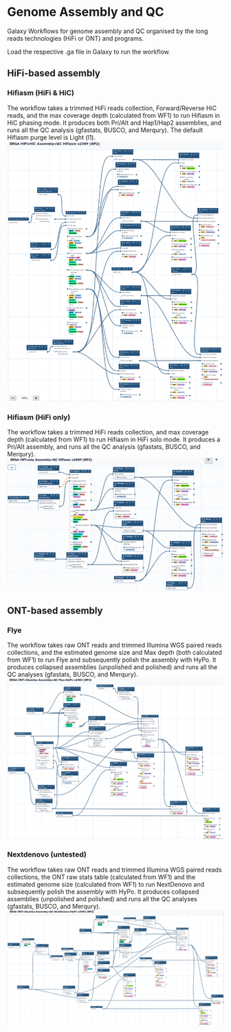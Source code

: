 # Genome Assembly and QC
Galaxy Workflows for genome assembly and QC organised by the long reads technologies (HiFi or ONT) and programs.

Load the respective .ga file in Galaxy to run the workflow.

## HiFi-based assembly

### Hifiasm (HiFi & HiC)
The workflow takes a trimmed HiFi reads collection, Forward/Reverse HiC reads, and the max coverage depth (calculated from WF1) to run Hifiasm in HiC phasing mode. It produces both Pri/Alt and Hap1/Hap2 assemblies, and runs all the QC analysis (gfastats, BUSCO, and Merqury). The default Hifiasm purge level is Light (l1).
![ContHifiasmHiC](pics/Cont_hifiasm_hic_2309.png)

### Hifiasm (HiFi only)
The workflow takes a trimmed HiFi reads collection, and max coverage depth (calculated from WF1) to run Hifiasm in HiFi solo mode. It produces a Pri/Alt assembly, and runs all the QC analysis (gfastats, BUSCO, and Merqury).
![ContHifiasmSolo](pics/Cont_hifiasm_solo_2409.png)


## ONT-based assembly

### Flye
The workflow takes raw ONT reads and trimmed Illumina WGS paired reads collections, and the estimated genome size and Max depth (both calculated from WF1) to run Flye and subsequently polish the assembly with HyPo. It produces collapsed assemblies (unpolished and polished) and runs all the QC analyses (gfastats, BUSCO, and Merqury).
![ContFlye](pics/Cont_ONTflye_2403.png)

### Nextdenovo (untested)
The workflow takes raw ONT reads and trimmed Illumina WGS paired reads collections, the ONT raw stats table (calculated from WF1) and the estimated genome size (calculated from WF1) to run NextDenovo and subsequently polish the assembly with HyPo. It produces collapsed assemblies (unpolished and polished) and runs all the QC analyses (gfastats, BUSCO, and Merqury).
![ContNextdenovo](pics/Cont_ONTnextdenovo_2403.png)
